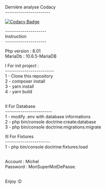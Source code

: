 Dernière analyse Codacy <br/>
----------------------- <br/>

[![Codacy Badge](https://app.codacy.com/project/badge/Grade/e18811bd7b1542f581f0853c726d1e53)](https://www.codacy.com/gh/Djordy59630/SnowTricks/dashboard?utm_source=github.com&amp;utm_medium=referral&amp;utm_content=Djordy59630/SnowTricks&amp;utm_campaign=Badge_Grade) <br/>

--------------------- <br/>
Instruction <br/>
--------------------- <br/>


Php version : 8.01 <br/>
MariaDb : 10.6.5-MariaDB

I For init project : <br/>
  ------------------------- <br/>
  1 - Clone this repository <br/>
  2 - composer install  <br/>
  3 - yarn install  <br/>
  4 - yarn build  <br/><br/>


II For Database <br/>
  ------------------------ <br/>
   1 - modify .env with database informations <br/>
   2 - php bin/console doctrine:create:database <br/>
   3 - php bin/console doctrine:migrations:migrate <br/>
   
   
III For Fixtures <br/>
  ----------------------- <br/>
  1 - php bin/console doctrine:fixtures:load <br/><br/>
  
  Account : Michel <br/> 
  Password : MonSuperMotDePasse. <br/><br/>
  
  Enjoy :D
